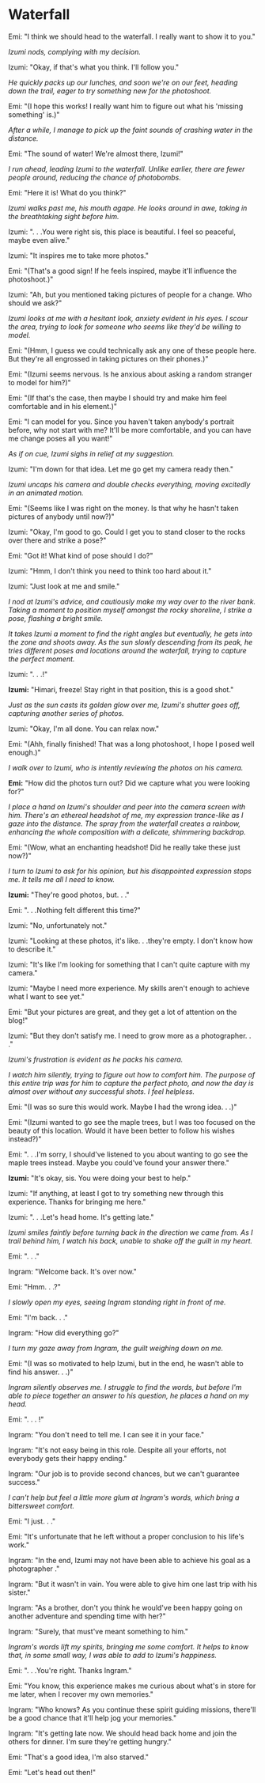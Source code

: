 # Waterfall
Emi: "I think we should head to the waterfall. I really want to show it to you."

*Izumi nods, complying with my decision.*

Izumi: "Okay, if that's what you think. I'll follow you."

*He quickly packs up our lunches, and soon we're on our feet, heading down the trail, eager to try something new for the photoshoot.*

Emi: "(I hope this works! I really want him to figure out what his 'missing something' is.)"

*After a while, I manage to pick up the faint sounds of crashing water in the distance.*

Emi: "The sound of water! We're almost there, Izumi!"

*I run ahead, leading Izumi to the waterfall. Unlike earlier, there are fewer people around, reducing the chance of photobombs.*

Emi: "Here it is! What do you think?"

*Izumi walks past me, his mouth agape. He looks around in awe, taking in the breathtaking sight before him.*

Izumi: ". . .You were right sis, this place is beautiful. I feel so peaceful, maybe even alive."

Izumi: "It inspires me to take more photos."

Emi: "(That's a good sign! If he feels inspired, maybe it'll influence the photoshoot.)"

Izumi: "Ah, but you mentioned taking pictures of people for a change. Who should we ask?"

*Izumi looks at me with a hesitant look, anxiety evident in his eyes. I scour the area, trying to look for someone who seems like they'd be willing to model.*

Emi: "(Hmm, I guess we could technically ask any one of these people here. But they're all engrossed in taking pictures on their phones.)"

Emi: "(Izumi seems nervous. Is he anxious about asking a random stranger to model for him?)"

Emi: "(If that's the case, then maybe I should try and make him feel comfortable and in his element.)"

Emi: "I can model for you. Since you haven't taken anybody's portrait before, why not start with me? It'll be more comfortable, and you can have me change poses all you want!"

*As if on cue, Izumi sighs in relief at my suggestion.*

Izumi: "I'm down for that idea. Let me go get my camera ready then."

*Izumi uncaps his camera and double checks everything, moving excitedly in an animated motion.*

Emi: "(Seems like I was right on the money. Is that why he hasn't taken pictures of anybody until now?)"

Izumi: "Okay, I'm good to go. Could I get you to stand closer to the rocks over there and strike a pose?"

Emi: "Got it! What kind of pose should I do?"

Izumi: "Hmm, I don't think you need to think too hard about it."

Izumi: "Just look at me and smile."

*I nod at Izumi's advice, and cautiously make my way over to the river bank. Taking a moment to position myself amongst the rocky shoreline, I strike a pose, flashing a bright smile.*

*It takes Izumi a moment to find the right angles but eventually, he gets into the zone and shoots away. As the sun slowly descending from its peak, he tries different poses and locations around the waterfall, trying to capture the perfect moment.*

Izumi: ". . .!"

**Izumi:** "Himari, freeze! Stay right in that position, this is a good shot."

*Just as the sun casts its golden glow over me, Izumi's shutter goes off, capturing another series of photos.*

Izumi: "Okay, I'm all done. You can relax now."

Emi: "(Ahh, finally finished! That was a long photoshoot, I hope I posed well enough.)"

*I walk over to Izumi, who is intently reviewing the photos on his camera.*

**Emi:** "How did the photos turn out? Did we capture what you were looking for?"

*I place a hand on Izumi's shoulder and peer into the camera screen with him. There's an ethereal headshot of me, my expression trance-like as I gaze into the distance. The spray from the waterfall creates a rainbow, enhancing the whole composition with a delicate, shimmering backdrop.*

Emi: "(Wow, what an enchanting headshot! Did he really take these just now?)"

*I turn to Izumi to ask for his opinion, but his disappointed expression stops me. It tells me all I need to know.*

**Izumi:** "They're good photos, but. . ."

Emi: ". . .Nothing felt different this time?"

Izumi: "No, unfortunately not."

Izumi: "Looking at these photos, it's like. . .they're empty. I don't know how to describe it."

Izumi: "It's like I'm looking for something that I can't quite capture with my camera."

Izumi: "Maybe I need more experience. My skills aren't enough to achieve what I want to see yet."

Emi: "But your pictures are great, and they get a lot of attention on the blog!"

Izumi: "But they don't satisfy me. I need to grow more as a photographer. . ."

*Izumi's frustration is evident as he packs his camera.*

*I watch him silently, trying to figure out how to comfort him. The purpose of this entire trip was for him to capture the perfect photo, and now the day is almost over without any successful shots. I feel helpless.*

Emi: "(I was so sure this would work. Maybe I had the wrong idea. . .)"

Emi: "(Izumi wanted to go see the maple trees, but I was too focused on the beauty of this location. Would it have been better to follow his wishes instead?)"

Emi: ". . .I'm sorry, I should've listened to you about wanting to go see the maple trees instead. Maybe you could've found your answer there."

**Izumi:** "It's okay, sis. You were doing your best to help."

Izumi: "If anything, at least I got to try something new through this experience. Thanks for bringing me here."

Izumi: ". . .Let's head home. It's getting late."

*Izumi smiles faintly before turning back in the direction we came from. As I trail behind him, I watch his back, unable to shake off the guilt in my heart.*

Emi: ". . ."

Ingram: "Welcome back. It's over now."

Emi: "Hmm. . .?"

*I slowly open my eyes, seeing Ingram standing right in front of me.*

Emi: "I'm back. . ."

Ingram: "How did everything go?"

*I turn my gaze away from Ingram, the guilt weighing down on me.*

Emi: "(I was so motivated to help Izumi, but in the end, he wasn't able to find his answer. . .)"

*Ingram silently observes me. I struggle to find the words, but before I'm able to piece together an answer to his question, he places a hand on my head.*

Emi: ". . . !"

Ingram: "You don't need to tell me. I can see it in your face."

Ingram: "It's not easy being in this role. Despite all your efforts, not everybody gets their happy ending."

Ingram: "Our job is to provide second chances, but we can't guarantee success."

*I can't help but feel a little more glum at Ingram's words, which bring a bittersweet comfort.*

Emi: "I just. . ."

Emi:  "It's unfortunate that he left without a proper conclusion to his life's work."

Ingram: "In the end, Izumi may not have been able to achieve his goal as a photographer ."

Ingram: "But it wasn't in vain. You were able to give him one last trip with his sister."

Ingram: "As a brother, don't you think he would've been happy going on another adventure and spending time with her?"

Ingram: "Surely, that must've meant something to him."

*Ingram's words lift my spirits, bringing me some comfort. It helps to know that, in some small way, I was able to add to Izumi's happiness.*

Emi: ". . .You're right. Thanks Ingram."

Emi: "You know, this experience makes me curious about what's in store for me later, when I recover my own memories."

Ingram: "Who knows? As you continue these spirit guiding missions, there'll be a good chance that it'll help jog your memories."

Ingram: "It's getting late now. We should head back home and join the others for dinner. I'm sure they're getting hungry."

Emi: "That's a good idea, I'm also starved."

Emi: "Let's head out then!"